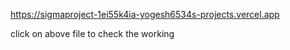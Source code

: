 https://sigmaproject-1ei55k4ia-yogesh6534s-projects.vercel.app


click on above file to check the working
